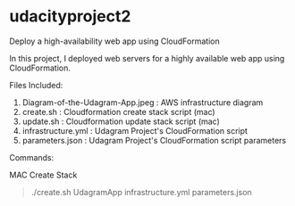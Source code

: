 # udacityproject2
Deploy a high-availability web app using CloudFormation

In this project, I deployed web servers for a highly available web app using CloudFormation.

Files Included:
1. Diagram-of-the-Udagram-App.jpeg : AWS infrastructure diagram
2. create.sh : Cloudformation create stack script (mac)
3. update.sh : Cloudformation update stack script (mac)
4. infrastructure.yml : Udagram Project's CloudFormation script
5. parameters.json : Udagram Project's CloudFormation script parameters

Commands:

MAC
Create Stack
> ./create.sh UdagramApp infrastructure.yml parameters.json



